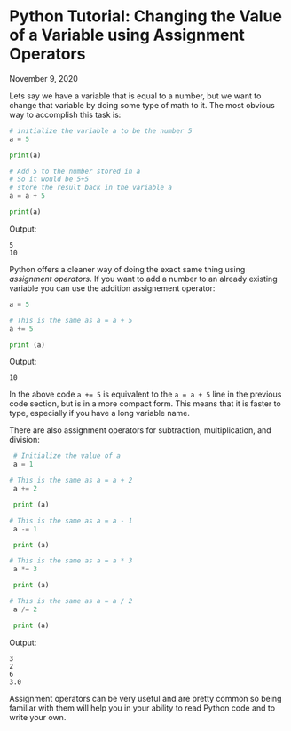 # Python Tutorial: Changing the Value of a Variable using Assignment Operators

November 9, 2020

Lets say we have a variable that is equal to a number, but we want to change that variable by doing some type of math to it. The most obvious way to accomplish this task is:

``` python
# initialize the variable a to be the number 5
a = 5

print(a)

# Add 5 to the number stored in a 
# So it would be 5+5
# store the result back in the variable a
a = a + 5

print(a)
```

Output:
```
5
10
```
Python offers a cleaner way of doing the exact same thing using _assignment operators_.  If you want to add a number to an already existing variable you can use the addition assignement operator:

``` python
a = 5

# This is the same as a = a + 5
a += 5

print (a)
```

Output:
```
10
```

In the above code `a += 5` is equivalent to the `a = a + 5` line in the previous code section, but is in a more compact form.  This means that it is faster to type, especially if you have a long variable name.

There are also assignment operators for subtraction, multiplication, and division:

``` python
 # Initialize the value of a
 a = 1

# This is the same as a = a + 2
 a += 2

 print (a)

# This is the same as a = a - 1
 a -= 1

 print (a)

# This is the same as a = a * 3
 a *= 3

 print (a)

# This is the same as a = a / 2
 a /= 2

 print (a)
```

Output:
```
3
2
6
3.0
```

Assignment operators can be very useful and are pretty common so being familiar with them will help you in your ability to read Python code and to write your own.

